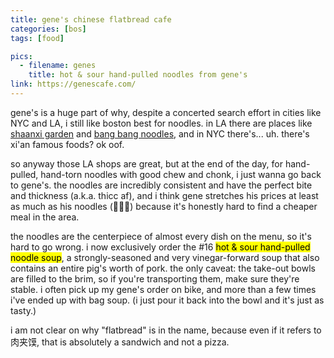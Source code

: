 ```yaml
---
title: gene's chinese flatbread cafe
categories: [bos]
tags: [food]

pics:
  - filename: genes
    title: hot & sour hand-pulled noodles from gene's
link: https://genescafe.com/
---
```


gene's is a huge part of why, despite a concerted search effort in cities like
NYC and LA, i still like boston best for noodles.  in LA there are places like
[shaanxi garden][shaanxi] and [bang bang noodles][bangbang], and in NYC
there's... uh.  there's xi'an famous foods?  ok oof.

so anyway those LA shops are great, but at the end of the day, for hand-pulled,
hand-torn noodles with good chew and chonk, i just wanna go back to gene's.
the noodles are incredibly consistent and have the perfect bite and thickness
(a.k.a. thicc af), and i think gene stretches his prices at least as much as
his noodles (🥁🥁💥) because it's honestly hard to find a cheaper meal in the
area.

the noodles are the centerpiece of almost every dish on the menu, so it's hard
to go wrong.  i now exclusively order the #16 <mark>hot & sour hand-pulled
noodle soup</mark>, a strongly-seasoned and very vinegar-forward soup that also
contains an entire pig's worth of pork.  the only caveat: the take-out bowls
are filled to the brim, so if you're transporting them, make sure they're
stable.  i often pick up my gene's order on bike, and more than a few times
i've ended up with bag soup.  (i just pour it back into the bowl and it's just
as tasty.)

i am not clear on why "flatbread" is in the name, because even if it refers to
肉夹馍, that is absolutely a sandwich and not a pizza.


[shaanxi]: https://shaanxigardensg.com/
[bangbang]: https://www.instagram.com/bangbangnoodlesla1/
